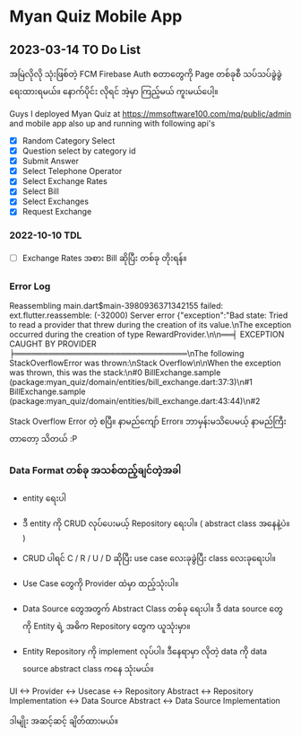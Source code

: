 # Myan Quiz Mobile App

## 2023-03-14 TO Do List

အမြဲလိုလို သုံးဖြစ်တဲ့ 
FCM
Firebase Auth
စတာတွေကို 
Page တစ်ခုစီ သပ်သပ်ခွဲခွဲရေးထားရမယ်။
နောက်ပိုင်း လိုရင် အဲ့မှာ ကြည့်မယ် ကူးမယ်ပေါ့။


Guys
I deployed Myan Quiz at https://mmsoftware100.com/mq/public/admin
and mobile app also up and running with following api's 

- [x] Random Category Select
- [x] Question select by category id
- [x] Submit Answer
- [x] Select Telephone Operator
- [x] Select Exchange Rates
- [x] Select Bill
- [x] Select Exchanges
- [x] Request Exchange

### 2022-10-10 TDL
- [ ] Exchange Rates အစား Bill ဆိုပြီး တစ်ခု တိုးရန်။

### Error Log
Reassembling main.dart$main-3980936371342155 failed: ext.flutter.reassemble: (-32000) Server error
{"exception":"Bad state: Tried to read a provider that threw during the creation of its value.\nThe exception occurred during the creation of type RewardProvider.\n\n══╡ EXCEPTION CAUGHT
BY PROVIDER ╞═══════════════════════════════\nThe following StackOverflowError was thrown:\nStack Overflow\n\nWhen the exception was thrown, this was the stack:\n#0
BillExchange.sample (package:myan_quiz/domain/entities/bill_exchange.dart:37:3)\n#1      BillExchange.sample (package:myan_quiz/domain/entities/bill_exchange.dart:43:44)\n#2


Stack Overflow Error တဲ့ စပြီ။
နာမည်ကျော် Error။
ဘာမှန်းမသိပေမယ့် နာမည်ကြီးတာတော့ သိတယ် :P


### Data Format တစ်ခု အသစ်ထည့်ချင်တဲ့အခါ
- entity ရေးပါ
- ဒီ entity ကို CRUD လုပ်ပေးမယ့် Repository ရေးပါ။ ( abstract class အနေနဲ့ပဲ။ )
- CRUD ပါရင် C / R / U / D ဆိုပြီး use case လေးခုခွဲပြီး class လေးခုရေးပါ။ 
- Use Case တွေကို Provider ထဲမှာ ထည့်သုံးပါ။

- Data Source တွေအတွက် Abstract Class တစ်ခု ရေးပါ။ ဒီ data source တွေကို Entity ရဲ့ အဓိက Repository တွေက ယူသုံးမှာ။
- Entity Repository ကို implement လုပ်ပါ။ ဒီနေရာမှာ လိုတဲ့ data ကို data source abstract class  ကနေ သုံးမယ်။

UI <-> Provider <-> Usecase <-> Repository Abstract <-> Repository Implementation <-> Data Source Abstract <-> Data Source Implementation

ဒါမျိုး အဆင့်ဆင့် ချိတ်ထားမယ်။